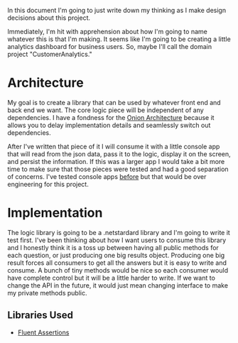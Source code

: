 In this document I'm going to just write down my thinking as I make design decisions about this project. 

Immediately, I'm hit with apprehension about how I'm going to name whatever this is that I'm making. It seems like I'm going to be creating a little analytics dashboard for business users. So, maybe I'll call the domain project "CustomerAnalytics."

Architecture
===

My goal is to create a library that can be used by whatever front end and back end we want. The core logic piece will be independent of any dependencies. I have a fondness for the [Onion Architecture](http://jeffreypalermo.com/blog/the-onion-architecture-part-1/) because it allows you to delay implementation details and seamlessly switch out dependencies. 

After I've written that piece of it I will consume it with a little console app that will read from the json data, pass it to the logic, display it on the screen, and persist the information. If this was a larger app I would take a bit more time to make sure that those pieces were tested and had a good separation of concerns. I've tested console apps [before](https://github.com/Sobieck/SnippetSpeed) but that would be over engineering for this project. 

Implementation
===

The logic library is going to be a .netstardard library and I'm going to write it test first. I've been thinking about how I want users to consume this library and I honestly think it is a toss up between having all public methods for each question, or just producing one big results object. Producing one big result forces all consumers to get all the answers but it is easy to write and consume. A bunch of tiny methods would be nice so each consumer would have complete control but it will be a little harder to write. If we want to change the API in the future, it would just mean changing interface to make my private methods public. 



Libraries Used
---

- [Fluent Assertions](https://github.com/fluentassertions/fluentassertions)
